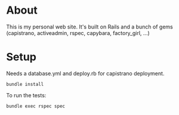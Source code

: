 About
=====
This is my personal web site. It's built on Rails and a bunch of gems (capistrano, activeadmin, rspec,
capybara, factory_girl, ...)

Setup
=====
Needs a database.yml and deploy.rb for capistrano deployment.

    bundle install
  
To run the tests:

    bundle exec rspec spec
